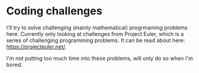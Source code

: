 # Coding challenges

I'll try to solve challenging (mainly mathematical) progrmaming problems here. Currently only looking at challenges from Project Euler, which is a series of challenging programming problems. It can be read about here: https://projecteuler.net/.

I'm not putting too much time into these problems, will only do so when I'm bored.
